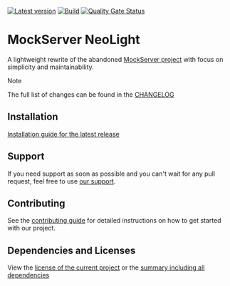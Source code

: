 [![Latest version](https://img.shields.io/maven-central/v/software.xdev/mockserver-neolight?logo=apache%20maven)](https://mvnrepository.com/artifact/software.xdev/mockserver-neolight)
[![Build](https://img.shields.io/github/actions/workflow/status/xdev-software/mockserver-neolight/checkBuild.yml?branch=develop)](https://github.com/xdev-software/mockserver-neolight/actions/workflows/checkBuild.yml?query=branch%3Adevelop)
[![Quality Gate Status](https://sonarcloud.io/api/project_badges/measure?project=xdev-software_mockserver-neolight&metric=alert_status)](https://sonarcloud.io/dashboard?id=xdev-software_mockserver-neolight)

# MockServer NeoLight

A lightweight rewrite of the abandoned [MockServer project](https://github.com/mock-server/mockserver) with focus on simplicity and maintainability.

> [!NOTE]
> The full list of changes can be found in the [CHANGELOG](./CHANGELOG.md)

## Installation
[Installation guide for the latest release](https://github.com/xdev-software/mockserver-neolight/releases/latest#Installation)

## Support
If you need support as soon as possible and you can't wait for any pull request, feel free to use [our support](https://xdev.software/en/services/support).

## Contributing
See the [contributing guide](./CONTRIBUTING.md) for detailed instructions on how to get started with our project.

## Dependencies and Licenses
View the [license of the current project](LICENSE) or the [summary including all dependencies](https://xdev-software.github.io/mockserver-neolight/dependencies)

